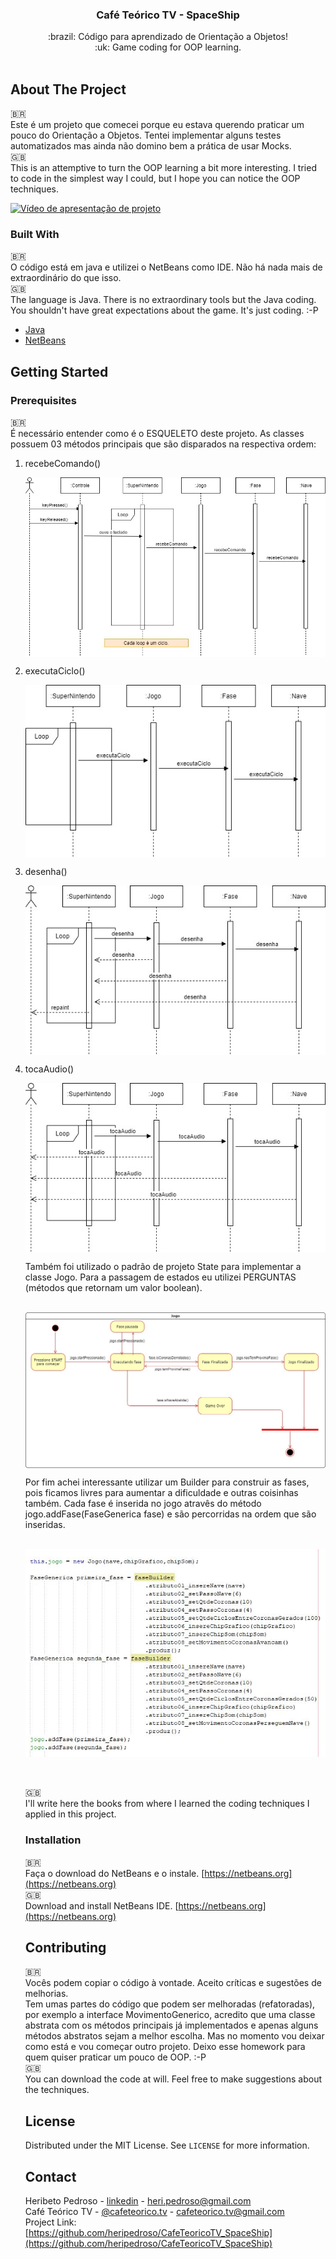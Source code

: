 <p align="center">
  <h3 align="center">Café Teórico TV - SpaceShip</h3>

  <p align="center">
    :brazil: Código para aprendizado de Orientação a Objetos! <br>
    :uk: Game coding for OOP learning.
    <br />
    <br />
  </p>
</p>

<!-- ABOUT THE PROJECT -->
## About The Project

:brazil:<br>
Este é um projeto que comecei porque eu estava querendo praticar um pouco do Orientação a Objetos. Tentei implementar alguns testes automatizados mas ainda não domino bem a prática de usar Mocks.<br>
:uk:<br>
This is an attemptive to turn the OOP learning a bit more interesting. I tried to code in the simplest way I could, but I hope you can notice the OOP techniques.<br>

[![Vídeo de apresentação de projeto](http://img.youtube.com/vi/ZwciHye3W5A/0.jpg)](http://www.youtube.com/watch?v=ZwciHye3W5A "Vídeo de apresentação de projeto.")

### Built With

:brazil:<br>
O código está em java e utilizei o NetBeans como IDE. Não há nada mais de extraordinário do que isso.<br>
:uk:<br>
The language is Java. There is no extraordinary tools but the Java coding. You shouldn't have great expectations about the game. It's just coding. :-P <br>
* [Java](https://getbootstrap.com)
* [NetBeans](https://https://netbeans.org/)



<!-- GETTING STARTED -->
## Getting Started

### Prerequisites
:brazil:<br>
É necessário entender como é o ESQUELETO deste projeto. As classes possuem 03 métodos principais que são disparados na respectiva ordem: 
<ol>
    <li>
      recebeComando()<br>
<p align="center">
    <img align="center" src="images/sequencia_01.jpg" alt="Logo">
 </p> 
     </li> 
  <li>
 executaCiclo()<br>
<p align="center">
    <img align="center" src="images/sequencia_02.jpg" alt="Logo">
   </p>  
  </li> 
    <li>
desenha()<br>   
<p align="center">
    <img align="center" src="images/sequencia_03.jpg" alt="Logo">
   </p> 
        </li> 
      <li>
tocaAudio()<br>   
<p align="center">
    <img align="center" src="images/sequencia_04.jpg" alt="Logo">
 </p> 
        </li>   

Também foi utilizado o padrão de projeto State para implementar a classe Jogo. Para a passagem de estados eu utilizei PERGUNTAS (métodos que retornam um valor boolean).<br><br>
    <p align="center"><img align="center" src="images/estados_01.jpg" alt="Logo">  </p> 
Por fim achei interessante utilizar um Builder para construir as fases, pois ficamos livres para aumentar a dificuldade e outras coisinhas também. Cada fase é inserida no jogo atravês do método jogo.addFase(FaseGenerica fase) e são percorridas na ordem que são inseridas.<br><br>
    <p align="center"><img align="center" src="images/builder_01.JPG" alt="Logo">  </p> 
<br>  
:uk:<br>
I'll write here the books from where I learned the coding techniques I applied in this project. <br>


### Installation

:brazil:<br>
Faça o download do NetBeans e o instale. [https://netbeans.org](https://netbeans.org)<br>
:uk:<br>
Download and install NetBeans IDE. [https://netbeans.org](https://netbeans.org)<br>


<!-- CONTRIBUTING -->
## Contributing

:brazil:<br>
Vocês podem copiar o código à vontade. Aceito críticas e sugestões de melhorias. <br>
Tem umas partes do código que podem ser melhoradas (refatoradas), por exemplo a interface MovimentoGenerico, acredito que uma classe abstrata com os métodos principais já implementados e apenas alguns métodos abstratos sejam a melhor escolha. Mas no momento vou deixar como está e vou começar outro projeto. Deixo esse homework para quem quiser praticar um pouco de OOP. :-P <br>
:uk:<br>
You can download the code at will. Feel free to make suggestions about the techniques. <br>

<!-- LICENSE -->
## License

Distributed under the MIT License. See `LICENSE` for more information.



<!-- CONTACT -->
## Contact

Heribeto Pedroso - [linkedin](https://linkedin.com/in/heripedroso) - heri.pedroso@gmail.com <br>
Café Teórico TV - [@cafeteorico.tv](https://instagram.com/cafeteorico.tv) - cafeteorico.tv@gmail.com <br>
Project Link: [https://github.com/heripedroso/CafeTeoricoTV_SpaceShip](https://github.com/heripedroso/CafeTeoricoTV_SpaceShip) <br>


<!-- MARKDOWN LINKS & IMAGES -->
<!-- https://www.markdownguide.org/basic-syntax/#reference-style-links -->
[contributors-shield]: https://img.shields.io/github/contributors/othneildrew/Best-README-Template.svg?style=for-the-badge
[contributors-url]: https://github.com/heripedroso/CafeTeoricoTV_SpaceShip/graphs/contributors
[forks-shield]: https://img.shields.io/github/forks/othneildrew/Best-README-Template.svg?style=for-the-badge
[forks-url]: https://github.com/heripedroso/CafeTeoricoTV_SpaceShip/network/members
[stars-shield]: https://img.shields.io/github/stars/othneildrew/Best-README-Template.svg?style=for-the-badge
[stars-url]: https://github.com/heripedroso/CafeTeoricoTV_SpaceShip/stargazers
[license-shield]: https://img.shields.io/github/license/othneildrew/Best-README-Template.svg?style=for-the-badge
[license-url]: https://github.com/heripedroso/CafeTeoricoTV_SpaceShip/blob/master/LICENSE.txt
[linkedin-shield]: https://img.shields.io/badge/-LinkedIn-black.svg?style=for-the-badge&logo=linkedin&colorB=555
[linkedin-url]: https://linkedin.com/in/heripedroso
[product-screenshot]: images/screenshot.png
